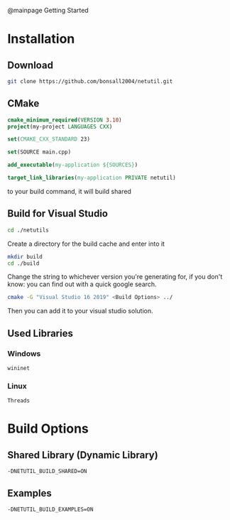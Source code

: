 @mainpage Getting Started

# Installation

## Download

```bash
git clone https://github.com/bonsall2004/netutil.git 
```

## CMake 
```cmake
cmake_minimum_required(VERSION 3.10)
project(my-project LANGUAGES CXX)

set(CMAKE_CXX_STANDARD 23)

set(SOURCE main.cpp)

add_executable(my-application ${SOURCES})

target_link_libraries(my-application PRIVATE netutil)
```

to your build command, it will build shared

## Build for Visual Studio
```bash
cd ./netutils
```
Create a directory for the build cache and enter into it
```bash
mkdir build
cd ./build
```
Change the string to whichever version you're generating for, if you don't know: you can find out with a quick google search.
```bash
cmake -G "Visual Studio 16 2019" <Build Options> ../
```

Then you can add it to your visual studio solution.

## Used Libraries

### Windows
```
wininet
```

### Linux
```
Threads
```

# Build Options

## Shared Library (Dynamic Library)
```
-DNETUTIL_BUILD_SHARED=ON
```

## Examples
```
-DNETUTIL_BUILD_EXAMPLES=ON
```
